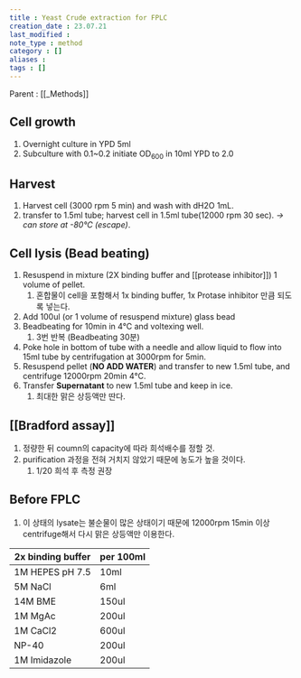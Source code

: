 ```yaml
---
title : Yeast Crude extraction for FPLC
creation_date : 23.07.21
last_modified :
note_type : method
category : []
aliases : 
tags : []
---
```


Parent : [[_Methods]]

## Cell growth 
1. Overnight culture in YPD 5ml
2. Subculture with 0.1~0.2 initiate OD<sub>600</sub> in 10ml YPD to 2.0

## Harvest
1. Harvest cell (3000 rpm 5 min) and wash with dH2O 1mL.
2. transfer to 1.5ml tube; harvest cell in 1.5ml tube(12000 rpm 30 sec). *→ can store at -80℃ (escape)*.

## Cell lysis (Bead beating)
1. Resuspend in mixture (2X binding buffer and [[protease inhibitor]]) 1 volume of pellet.
	1. 혼합물이 cell을 포함해서 1x binding buffer, 1x Protase inhibitor 만큼 되도록 넣는다.
2. Add 100ul (or 1 volume of resuspend mixture) glass bead 
3. Beadbeating for 10min in 4℃ and voltexing well.
	1. 3번 반복 (Beadbeating 30분)
4. Poke hole in bottom of tube with a needle and allow liquid to flow into 15ml tube by centrifugation at 3000rpm for 5min.
5. Resuspend pellet (**NO ADD WATER**) and transfer to new 1.5ml tube, and centrifuge 12000rpm 20min 4℃.
6. Transfer **Supernatant** to new 1.5ml tube and keep in ice.
	1. 최대한 맑은 상등액만 딴다.

## [[Bradford assay]] 
1. 정량한 뒤 coumn의 capacity에 따라 희석배수를 정할 것.
2. purification 과정을 전혀 거치지 않았기 때문에 농도가 높을 것이다.
	1. 1/20 희석 후 측정 권장

## Before FPLC
1. 이 상태의 lysate는 불순물이 많은 상태이기 때문에 12000rpm 15min 이상 centrifuge해서 다시 맑은 상등액만 이용한다.

| 2x binding buffer | per 100ml |
| ----------------- | --------- |
| 1M HEPES pH 7.5   | 10ml      |
| 5M NaCl           | 6ml       |
| 14M BME           | 150ul     |
| 1M MgAc           | 200ul     |
| 1M CaCl2          | 600ul     |
| NP-40             | 200ul     |
| 1M Imidazole      | 200ul     |